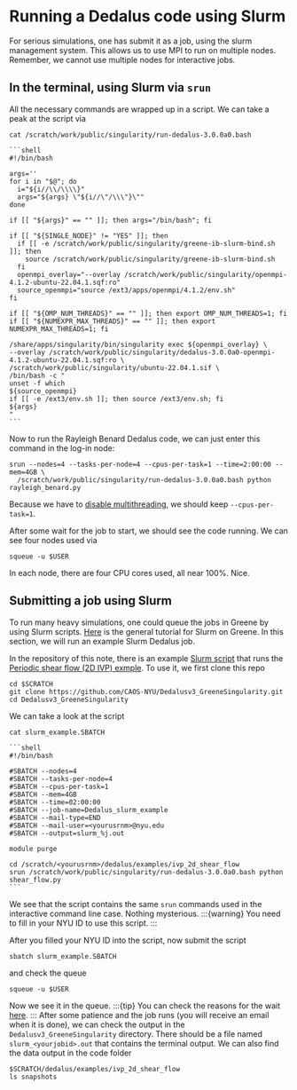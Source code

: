 # Running a Dedalus code using Slurm
For serious simulations, one has submit it as a job, using the slurm management system. This allows us to use MPI to run on multiple nodes. Remember, we cannot use multiple nodes for interactive jobs.

## In the terminal, using Slurm via `srun`
All the necessary commands are wrapped up in a script. We can take a peak at the script via
```shell
cat /scratch/work/public/singularity/run-dedalus-3.0.0a0.bash
```
````{dropdown} <code>run-dedalus-3.0.0a0.bash</code>
```shell
#!/bin/bash

args=''
for i in "$@"; do
  i="${i//\\/\\\\}"
  args="${args} \"${i//\"/\\\"}\""
done

if [[ "${args}" == "" ]]; then args="/bin/bash"; fi

if [[ "${SINGLE_NODE}" != "YES" ]]; then
  if [[ -e /scratch/work/public/singularity/greene-ib-slurm-bind.sh ]]; then
    source /scratch/work/public/singularity/greene-ib-slurm-bind.sh
  fi
  openmpi_overlay="--overlay /scratch/work/public/singularity/openmpi-4.1.2-ubuntu-22.04.1.sqf:ro"
  source_openmpi="source /ext3/apps/openmpi/4.1.2/env.sh"
fi

if [[ "${OMP_NUM_THREADS}" == "" ]]; then export OMP_NUM_THREADS=1; fi
if [[ "${NUMEXPR_MAX_THREADS}" == "" ]]; then export NUMEXPR_MAX_THREADS=1; fi

/share/apps/singularity/bin/singularity exec ${openmpi_overlay} \
--overlay /scratch/work/public/singularity/dedalus-3.0.0a0-openmpi-4.1.2-ubuntu-22.04.1.sqf:ro \
/scratch/work/public/singularity/ubuntu-22.04.1.sif \
/bin/bash -c "
unset -f which
${source_openmpi}
if [[ -e /ext3/env.sh ]]; then source /ext3/env.sh; fi
${args}
"
```
````

Now to run the Rayleigh Benard Dedalus code, we can just enter this command in the log-in node:
```shell
srun --nodes=4 --tasks-per-node=4 --cpus-per-task=1 --time=2:00:00 --mem=4GB \
  /scratch/work/public/singularity/run-dedalus-3.0.0a0.bash python rayleigh_benard.py
```
Because we have to [disable multithreading](https://dedalus-project.readthedocs.io/en/latest/pages/performance_tips.html#disable-multithreading), we should keep `--cpus-per-task=1`. 

After some wait for the job to start, we should see the code running. We can see four nodes used via
```shell
squeue -u $USER
```
In each node, there are four CPU cores used, all near 100%. Nice.

## Submitting a job using Slurm
To run many heavy simulations, one could queue the jobs in Greene by using Slurm scripts. [Here](https://sites.google.com/nyu.edu/nyu-hpc/training-support/tutorials/slurm-tutorial) is the general tutorial for Slurm on Greene. In this section, we will run an example Slurm Dedalus job. 

In the repository of this note, there is an example [Slurm script](https://github.com/CAOS-NYU/Dedalusv3_GreeneSingularity/blob/main/slurm_example.SBATCH) that runs the [Periodic shear flow (2D IVP) exmple](https://dedalus-project.readthedocs.io/en/latest/pages/examples/ivp_2d_shear_flow.html). To use it, we first clone this repo
```shell
cd $SCRATCH
git clone https://github.com/CAOS-NYU/Dedalusv3_GreeneSingularity.git
cd Dedalusv3_GreeneSingularity
```
We can take a look at the script
```shell
cat slurm_example.SBATCH
```

````{dropdown} <code>slurm_example.SBATCH</code>
```shell
#!/bin/bash

#SBATCH --nodes=4
#SBATCH --tasks-per-node=4
#SBATCH --cpus-per-task=1
#SBATCH --mem=4GB
#SBATCH --time=02:00:00
#SBATCH --job-name=Dedalus_slurm_example
#SBATCH --mail-type=END
#SBATCH --mail-user=<yourusrnm>@nyu.edu
#SBATCH --output=slurm_%j.out

module purge

cd /scratch/<yourusrnm>/dedalus/examples/ivp_2d_shear_flow
srun /scratch/work/public/singularity/run-dedalus-3.0.0a0.bash python shear_flow.py 
```
````
We see that the script contains the same `srun` commands used in the interactive command line case. Nothing mysterious. 
:::{warning}
You need to fill in your NYU ID to use this script. 
:::

After you filled your NYU ID into the script, now submit the script 
```shell
sbatch slurm_example.SBATCH
```
and check the queue
```shell
squeue -u $USER
```
Now we see it in the queue. 
:::{tip}
You can check the reasons for the wait [here](https://sites.google.com/nyu.edu/nyu-hpc/hpc-systems/greene/best-practices#h.p_ID_118).
:::
After some patience and the job runs (you will receive an email when it is done), we can check the output in the `Dedalusv3_GreeneSingularity` directory. There should be a file named `slurm_<yourjobid>.out` that contains the terminal output. We can also find the data output in the code folder
```shell
$SCRATCH/dedalus/examples/ivp_2d_shear_flow
ls snapshots
```